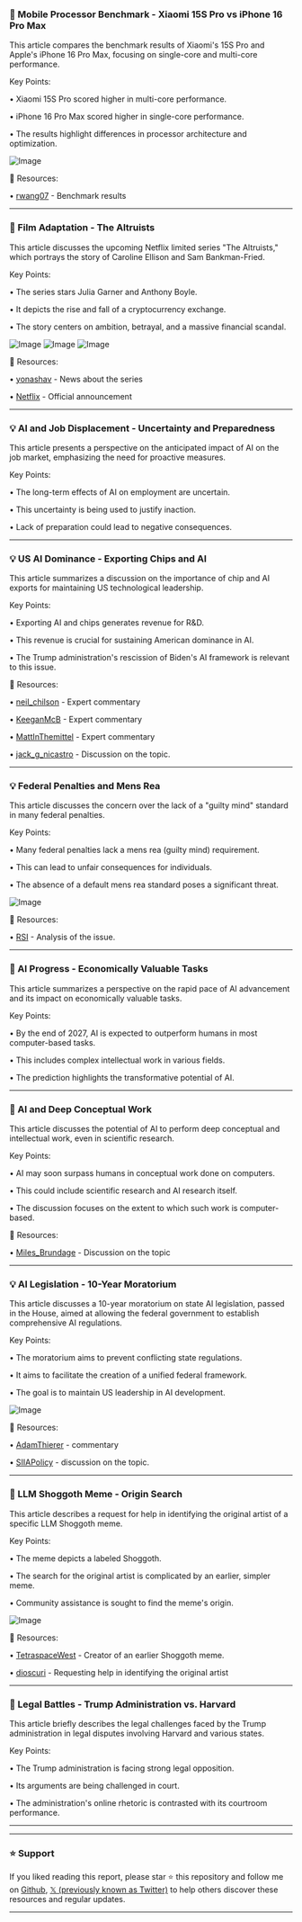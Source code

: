 ### 🤖 Mobile Processor Benchmark - Xiaomi 15S Pro vs iPhone 16 Pro Max

This article compares the benchmark results of Xiaomi's 15S Pro and Apple's iPhone 16 Pro Max, focusing on single-core and multi-core performance.

Key Points:

• Xiaomi 15S Pro scored higher in multi-core performance.


• iPhone 16 Pro Max scored higher in single-core performance.


• The results highlight differences in processor architecture and optimization.


![Image](https://pbs.twimg.com/media/GsJ8PsZW8AApVUs?format=jpg&name=small)

🔗 Resources:

• [rwang07](https://x.com/rwang07) - Benchmark results


---

### 🤖  Film Adaptation - The Altruists

This article discusses the upcoming Netflix limited series "The Altruists," which portrays the story of Caroline Ellison and Sam Bankman-Fried.

Key Points:

• The series stars Julia Garner and Anthony Boyle.


• It depicts the rise and fall of a cryptocurrency exchange.


• The story centers on ambition, betrayal, and a massive financial scandal.



![Image](https://pbs.twimg.com/tweet_video_thumb/GsJ7Z2NXoAAAiQZ.jpg)
![Image](https://pbs.twimg.com/media/GsItnlEaUAASZAp?format=jpg&name=240x240)
![Image](https://pbs.twimg.com/media/GsItnlCaUAAgqJB?format=jpg&name=240x240)

🔗 Resources:

• [yonashav](https://x.com/yonashav) - News about the series


• [Netflix](https://x.com/netflix/status/1928153876475097117) - Official announcement


---

### 💡 AI and Job Displacement - Uncertainty and Preparedness

This article presents a perspective on the anticipated impact of AI on the job market, emphasizing the need for proactive measures.

Key Points:

• The long-term effects of AI on employment are uncertain.


• This uncertainty is being used to justify inaction.


• Lack of preparation could lead to negative consequences.


---

### 💡 US AI Dominance - Exporting Chips and AI

This article summarizes a discussion on the importance of chip and AI exports for maintaining US technological leadership.

Key Points:

• Exporting AI and chips generates revenue for R&D.


• This revenue is crucial for sustaining American dominance in AI.


• The Trump administration's rescission of Biden's AI framework is relevant to this issue.


🔗 Resources:

• [neil_chilson](https://x.com/neil_chilson) - Expert commentary


• [KeeganMcB](https://x.com/KeeganMcB) - Expert commentary


• [MattInThemittel](https://x.com/MattInThemittel) - Expert commentary


• [jack_g_nicastro](https://x.com/jack_g_nicastro) - Discussion on the topic.


---

### 💡  Federal Penalties and Mens Rea

This article discusses the concern over the lack of a "guilty mind" standard in many federal penalties.

Key Points:

• Many federal penalties lack a mens rea (guilty mind) requirement.


• This can lead to unfair consequences for individuals.


• The absence of a default mens rea standard poses a significant threat.



![Image](https://pbs.twimg.com/media/GsJOrtoXYAAFBeC?format=png&name=small)

🔗 Resources:

• [RSI](https://x.com/RSI) - Analysis of the issue.


---

### 🤖 AI Progress - Economically Valuable Tasks

This article summarizes a perspective on the rapid pace of AI advancement and its impact on economically valuable tasks.

Key Points:

• By the end of 2027, AI is expected to outperform humans in most computer-based tasks.


• This includes complex intellectual work in various fields.


• The prediction highlights the transformative potential of AI.



---

### 🤖  AI and Deep Conceptual Work

This article discusses the potential of AI to perform deep conceptual and intellectual work, even in scientific research.


Key Points:

• AI may soon surpass humans in conceptual work done on computers.


• This could include scientific research and AI research itself.


• The discussion focuses on the extent to which such work is computer-based.


🔗 Resources:

• [Miles_Brundage](https://x.com/Miles_Brundage) - Discussion on the topic


---

### 💡 AI Legislation - 10-Year Moratorium

This article discusses a 10-year moratorium on state AI legislation, passed in the House, aimed at allowing the federal government to establish comprehensive AI regulations.

Key Points:

• The moratorium aims to prevent conflicting state regulations.


• It aims to facilitate the creation of a unified federal framework.


• The goal is to maintain US leadership in AI development.



![Image](https://pbs.twimg.com/amplify_video_thumb/1925234487039803392/img/a-LCP64orJ8_b8Q6.jpg)

🔗 Resources:

• [AdamThierer](https://x.com/AdamThierer) - commentary


• [SIIAPolicy](https://x.com/SIIAPolicy) -  discussion on the topic.


---

### 🤖 LLM Shoggoth Meme - Origin Search

This article describes a request for help in identifying the original artist of a specific LLM Shoggoth meme.


Key Points:

• The meme depicts a labeled Shoggoth.


• The search for the original artist is complicated by an earlier, simpler meme.


• Community assistance is sought to find the meme's origin.



![Image](https://pbs.twimg.com/media/GsIsPQHW4AAj_1j?format=jpg&name=small)

🔗 Resources:

• [TetraspaceWest](https://x.com/TetraspaceWest) - Creator of an earlier Shoggoth meme.


• [dioscuri](https://x.com/dioscuri) - Requesting help in identifying the original artist


---

### 🤖 Legal Battles - Trump Administration vs. Harvard

This article briefly describes the legal challenges faced by the Trump administration in legal disputes involving Harvard and various states.

Key Points:

• The Trump administration is facing strong legal opposition.


• Its arguments are being challenged in court.


• The administration's online rhetoric is contrasted with its courtroom performance.


---


---

### ⭐️ Support

If you liked reading this report, please star ⭐️ this repository and follow me on [Github](https://github.com/Drix10), [𝕏 (previously known as Twitter)](https://x.com/DRIX_10_) to help others discover these resources and regular updates.

---